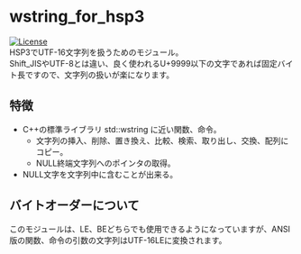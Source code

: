 # wstring_for_hsp3 
[![License](https://img.shields.io/badge/License-Apache%202.0-blue.svg)](https://github.com/inonote/wstring_for_hsp3/blob/master/LICENSE)  
HSP3でUTF-16文字列を扱うためのモジュール。  
Shift_JISやUTF-8とは違い、良く使われるU+9999以下の文字であれば固定バイト長ですので、文字列の扱いが楽になります。

## 特徴
* C++の標準ライブラリ std::wstring に近い関数、命令。
  * 文字列の挿入、削除、置き換え、比較、検索、取り出し、交換、配列にコピー。
  * NULL終端文字列へのポインタの取得。
* NULL文字を文字列中に含むことが出来る。

## バイトオーダーについて
このモジュールは、LE、BEどちらでも使用できるようになっていますが、ANSI版の関数、命令の引数の文字列はUTF-16LEに変換されます。
